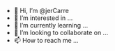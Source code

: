 - 👋 Hi, I’m @jerCarre
- 👀 I’m interested in ...
- 🌱 I’m currently learning ...
- 💞️ I’m looking to collaborate on ...
- 📫 How to reach me ...

<!---
jerCarre/jerCarre is a ✨ special ✨ repository because its `README.md` (this file) appears on your GitHub profile.
You can click the Preview link to take a look at your changes.
--->

